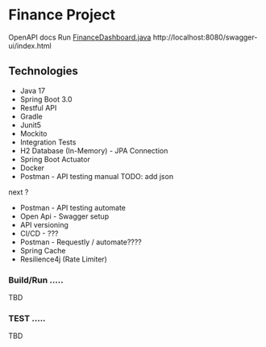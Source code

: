 
# Finance Project


 OpenAPI docs 
Run [FinanceDashboard.java](src/main/java/com/finance/financedashboard/FinanceDashboard.java) 
 http://localhost:8080/swagger-ui/index.html

###
 Technologies
---  
- Java 17
- Spring Boot 3.0
- Restful API
- Gradle
- Junit5
- Mockito
- Integration Tests
- H2 Database (In-Memory) - JPA Connection
- Spring Boot Actuator
- Docker
- Postman - API testing manual TODO: add json

next ? 
- Postman - API testing automate
- Open Api - Swagger setup
- API versioning
- CI/CD - ??? 
- Postman - Requestly / automate????
- Spring Cache
- Resilience4j (Rate Limiter)

###  Build/Run .....
TBD

### TEST .....

TBD
